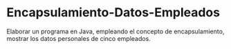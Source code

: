 # Encapsulamiento-Datos-Empleados
Elaborar un programa en Java, empleando el concepto de encapsulamiento, mostrar los datos personales de cinco empleados.
